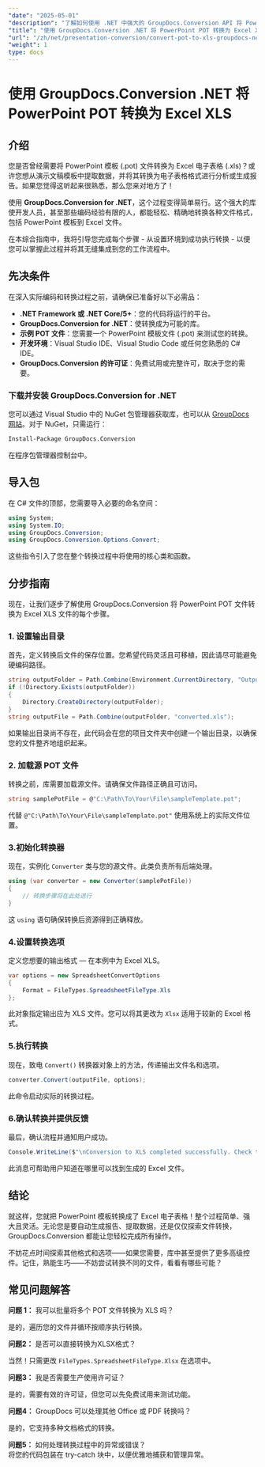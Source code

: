 ```yaml
---
"date": "2025-05-01"
"description": "了解如何使用 .NET 中强大的 GroupDocs.Conversion API 将 PowerPoint 模板 (.POT) 无缝转换为 Excel 电子表格 (.XLS)。"
"title": "使用 GroupDocs.Conversion .NET 将 PowerPoint POT 转换为 Excel XLS"
"url": "/zh/net/presentation-conversion/convert-pot-to-xls-groupdocs-net/"
"weight": 1
type: docs
---
```

# 使用 GroupDocs.Conversion .NET 将 PowerPoint POT 转换为 Excel XLS

## 介绍

您是否曾经需要将 PowerPoint 模板 (.pot) 文件转换为 Excel 电子表格 (.xls)？或许您想从演示文稿模板中提取数据，并将其转换为电子表格格式进行分析或生成报告。如果您觉得这听起来很熟悉，那么您来对地方了！ 

使用 **GroupDocs.Conversion for .NET**，这个过程变得简单易行。这个强大的库使开发人员，甚至那些编码经验有限的人，都能轻松、精确地转换各种文件格式，包括 PowerPoint 模板到 Excel 文件。

在本综合指南中，我将引导您完成每个步骤 - 从设置环境到成功执行转换 - 以便您可以掌握此过程并将其无缝集成到您的工作流程中。

## 先决条件

在深入实际编码和转换过程之前，请确保已准备好以下必需品：

- **.NET Framework 或 .NET Core/5+**：您的代码将运行的平台。
- **GroupDocs.Conversion for .NET**：使转换成为可能的库。
- **示例 POT 文件**：您需要一个 PowerPoint 模板文件 (.pot) 来测试您的转换。
- **开发环境**：Visual Studio IDE、Visual Studio Code 或任何您熟悉的 C# IDE。
- **GroupDocs.Conversion 的许可证**：免费试用或完整许可，取决于您的需要。

### 下载并安装 GroupDocs.Conversion for .NET

您可以通过 Visual Studio 中的 NuGet 包管理器获取库，也可以从 [GroupDocs 网站](https://releases.groupdocs.com/conversion/net/)。对于 NuGet，只需运行：

```bash
Install-Package GroupDocs.Conversion
```

在程序包管理器控制台中。

## 导入包

在 C# 文件的顶部，您需要导入必要的命名空间：

```csharp
using System;
using System.IO;
using GroupDocs.Conversion;
using GroupDocs.Conversion.Options.Convert;
```

这些指令引入了您在整个转换过程中将使用的核心类和函数。

## 分步指南

现在，让我们逐步了解使用 GroupDocs.Conversion 将 PowerPoint POT 文件转换为 Excel XLS 文件的每个步骤。

### 1. 设置输出目录

首先，定义转换后文件的保存位置。您希望代码灵活且可移植，因此请尽可能避免硬编码路径。

```csharp
string outputFolder = Path.Combine(Environment.CurrentDirectory, "Output");
if (!Directory.Exists(outputFolder))
{
    Directory.CreateDirectory(outputFolder);
}
string outputFile = Path.Combine(outputFolder, "converted.xls");
```

如果输出目录尚不存在，此代码会在您的项目文件夹中创建一个输出目录，以确保您的文件整齐地组织起来。

### 2. 加载源 POT 文件

转换之前，库需要加载源文件。请确保文件路径正确且可访问。

```csharp
string samplePotFile = @"C:\Path\To\Your\File\sampleTemplate.pot";
```

代替 `@"C:\Path\To\Your\File\sampleTemplate.pot"` 使用系统上的实际文件位置。

### 3.初始化转换器

现在，实例化 `Converter` 类与您的源文件。此类负责所有后端处理。

```csharp
using (var converter = new Converter(samplePotFile))
{
    // 转换步骤将在此处进行
}
```

这 `using` 语句确保转换后资源得到正确释放。

### 4.设置转换选项

定义您想要的输出格式 — 在本例中为 Excel XLS。

```csharp
var options = new SpreadsheetConvertOptions
{
    Format = FileTypes.SpreadsheetFileType.Xls
};
```

此对象指定输出应为 XLS 文件。您可以将其更改为 `Xlsx` 适用于较新的 Excel 格式。

### 5.执行转换

现在，致电 `Convert()` 转换器对象上的方法，传递输出文件名和选项。

```csharp
converter.Convert(outputFile, options);
```

此命令启动实际的转换过程。

### 6.确认转换并提供反馈

最后，确认流程并通知用户成功。

```csharp
Console.WriteLine($"\nConversion to XLS completed successfully. Check the output in {outputFolder}");
```

此消息可帮助用户知道在哪里可以找到生成的 Excel 文件。

## 结论

就这样，您就把 PowerPoint 模板转换成了 Excel 电子表格！整个过程简单、强大且灵活。无论您是要自动生成报告、提取数据，还是仅仅探索文件转换，GroupDocs.Conversion 都能让您轻松完成所有操作。

不妨花点时间探索其他格式和选项——如果您需要，库中甚至提供了更多高级控件。记住，熟能生巧——不妨尝试转换不同的文件，看看有哪些可能？

## 常见问题解答

**问题 1：** 我可以批量将多个 POT 文件转换为 XLS 吗？  

是的，遍历您的文件并循环按顺序执行转换。

**问题2：** 是否可以直接转换为XLSX格式？  

当然！只需更改 `FileTypes.SpreadsheetFileType.Xlsx` 在选项中。

**问题3：** 我是否需要生产使用许可证？  

是的，需要有效的许可证，但您可以先免费试用来测试功能。

**问题4：** GroupDocs 可以处理其他 Office 或 PDF 转换吗？  

是的，它支持多种文档格式的转换。

**问题5：** 如何处理转换过程中的异常或错误？  
将您的代码包装在 try-catch 块中，以便优雅地捕获和管理异常。